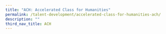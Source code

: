```yaml
---
title: "ACH: Accelerated Class for Humanities"
permalink: /talent-development/accelerated-class-for-humanities-ach/
description: ""
third_nav_title: ACH
---
```

